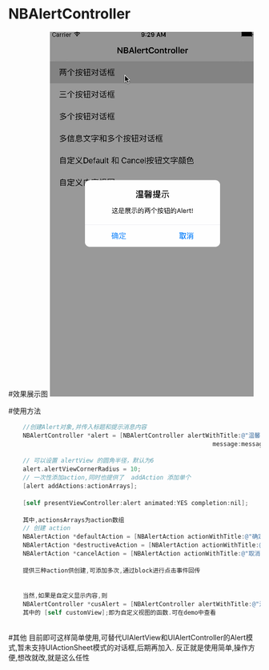 # NBAlertController
#效果展示图
![AlertController展示图](https://github.com/NapoleonBaiAndroid/NBAlertController/blob/master/NBAlertController/Resource/test.gif "AlertController展示图")

#使用方法
```Objective-c
    //创建Alert对象,并传入标题和提示消息内容
    NBAlertController *alert = [NBAlertController alertWithTitle:@"温馨提示"
                                                         message:message];
    
    // 可以设置 alertView 的圆角半径，默认为6
    alert.alertViewCornerRadius = 10;
    // 一次性添加action,同时也提供了  addAction 添加单个
    [alert addActions:actionArrays];

    [self presentViewController:alert animated:YES completion:nil];
    
    其中,actionsArrays为action数组
    // 创建 action
    NBAlertAction *defaultAction = [NBAlertAction actionWithTitle:@"确定" style:NBAlertActionStyleDefault handler:^{ NSLog(@"Default"); }];
    NBAlertAction *destructiveAction = [NBAlertAction actionWithTitle:@"重要提醒" style:NBAlertActionStyleDestructive handler:^{ NSLog(@"Destructive"); }];
    NBAlertAction *cancelAction = [NBAlertAction actionWithTitle:@"取消" style:NBAlertActionStyleCancel handler:^{ NSLog(@"Cancel"); }];
    
    提供三种action供创建,可添加多次,通过block进行点击事件回传
    
    
    当然,如果是自定义显示内容,则
    NBAlertController *cusAlert = [NBAlertController alertWithTitle:@"温馨提示" customView:[self customView]];
    其中的 [self customView];即为自定义视图的函数.可在demo中查看
    
```
#其他
目前即可这样简单使用,可替代UIAlertView和UIAlertController的Alert模式,暂未支持UIActionSheet模式的对话框,后期再加入.
反正就是使用简单,操作方便,想改就改,就是这么任性
